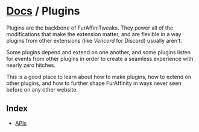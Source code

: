 # [Docs](/docs/README.md) / Plugins
Plugins are the backbone of FurAffiniTweaks. They power all of the modifications that make the extension matter, and are flexible in a way plugins from other extensions (like *Vencord* for Discord) usually aren't.

Some plugins depend and extend on one another, and some plugins listen for events from other plugins in order to create a seamless experience with nearly zero hitches.

This is a good place to learn about how to make plugins, how to extend on other plugins, and how to further shape FurAffinity in ways never seen before on any other website.

## Index
- [APIs](api/README.md)